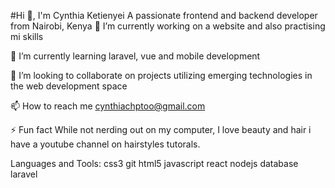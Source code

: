 #Hi 👋, I'm Cynthia Ketienyei
A passionate frontend and backend developer from Nairobi, Kenya
🔭 I’m currently working on a website and also practising mi skills

🌱 I’m currently learning laravel, vue and mobile development

👯 I’m looking to collaborate on projects utilizing emerging technologies in the web development space

📫 How to reach me cynthiachptoo@gmail.com

⚡ Fun fact While not nerding out on my computer, I love beauty and hair i have a youtube channel on hairstyles tutorals.

Languages and Tools:
css3 git html5 javascript react nodejs database laravel


